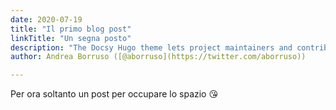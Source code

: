 ```yaml
---
date: 2020-07-19
title: "Il primo blog post"
linkTitle: "Un segna posto"
description: "The Docsy Hugo theme lets project maintainers and contributors focus on content, not on reinventing a website infrastructure from scratch"
author: Andrea Borruso ([@aborruso](https://twitter.com/aborruso))

---
```


Per ora soltanto un post per occupare lo spazio 😘
